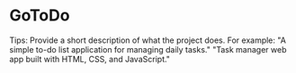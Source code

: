 # GoToDo
Tips: Provide a short description of what the project does. For example: "A simple to-do list application for managing daily tasks." "Task manager web app built with HTML, CSS, and JavaScript."
